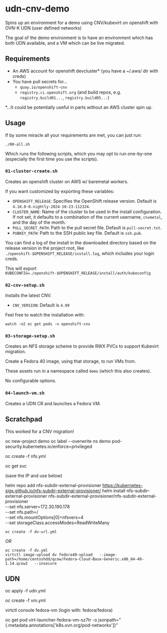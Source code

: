 # udn-cnv-demo

Spins up an environment for a demo using CNV/kubevirt on openshift with OVN-K UDN (user defined networks)

The goal of the demo environment is to have an environment which has both UDN available, and a VM which can be live migrated.

## Requirements

* An AWS account for openshift devcluster* (you have a ~/.aws/ dir with creds)
* You have pull secrets for...
  * `quay.io/openshift-cnv`
  * `registry.ci.openshift.org` (and build repos, e.g. `registry.build01...`, `registry.build05...`)

*...It could be potentially useful in parts without an AWS cluster spin up.

## Usage

If by some miracle all your requirements are met, you can just run:

```
./00-all.sh
```

Which runs the following scripts, which you may opt to run one-by-one (especially the first time you use the scripts).

### `01-cluster-create.sh`

Creates an openshift cluster on AWS w/ baremetal workers.

If you want customized by exporting these variables:

- `OPENSHIFT_RELEASE`: Specifies the OpenShift release version. Default is `4.18.0-0.nightly-2024-10-23-112324`.
- `CLUSTER_NAME`: Name of the cluster to be used in the install configuration. If not set, it defaults to a combination of the current username, `cnvmetal`, and the day of the month.
- `PULL_SECRET_PATH`: Path to the pull secret file. Default is `pull-secret.txt`.
- `PUBKEY_PATH`: Path to the SSH public key file. Default is `ssh.pub`.

You can find a log of the install in the downloaded directory based on the release version in the project root, like `./openshift-$OPENSHIFT_RELEASE/install.log`, which includes your login creds.

This will export `KUBECONFIG=./openshift-$OPENSHIFT_RELEASE/install/auth/kubeconfig`

### `02-cnv-setup.sh`

Installs the latest CNV.

- `CNV_VERSION`: Default is `4.99`

Feel free to watch the installation with:

```
watch -n2 oc get pods -n openshift-cnv
```

### `03-storage-setup.sh`

Creates an NFS storage scheme to provide RWX PVCs to support Kubevirt migration.

Create a Fedora 40 image, using that storage, to run VMs from.

These assets run in a namespace called `demo` (which this also creates).

No configurable options.

### `04-launch-vm.sh`

Creates a UDN CR and launches a Fedora VM.



## Scratchpad

This worked for a CNV migration!

oc new-project demo
oc label --overwrite ns demo pod-security.kubernetes.io/enforce=privileged

oc create -f nfs.yml

oc get svc

(save the IP and use below)

helm repo add nfs-subdir-external-provisioner https://kubernetes-sigs.github.io/nfs-subdir-external-provisioner/
helm install nfs-subdir-external-provisioner nfs-subdir-external-provisioner/nfs-subdir-external-provisioner \
  --set nfs.server=172.30.190.178 \
  --set nfs.path=/ \
  --set nfs.mountOptions[0]=nfsvers=4 \
  --set storageClass.accessModes=ReadWriteMany

```
oc create -f dv-url.yml
```

*OR*

```
oc create -f dv.yml
virtctl image-upload dv fedora40-upload   --image-path=/home/centoshdd/qcow/Fedora-Cloud-Base-Generic.x86_64-40-1.14.qcow2   --insecure
```

## UDN

oc apply -f udn.yml

oc create -f vm.yml

virtctl console fedora-vm 
(login with: fedora/fedora)

oc get pod virt-launcher-fedora-vm-sz7tr -o jsonpath="{.metadata.annotations['k8s\.ovn\.org/pod-networks']}"

